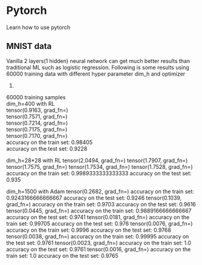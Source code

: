 # Pytorch

Learn how to use pytorch

## MNIST data
Vanilla 2 layers(1 hidden) neural network can get much better results than traditional ML such as logistic regression.
Following is some results using 60000 training data with different hyper parameter dim_h and optimizer

1. 
60000 training samples  
dim_h=400 with RL  
tensor(0.9163, grad_fn=<NegBackward>)  
tensor(0.7571, grad_fn=<NegBackward>)  
tensor(0.7214, grad_fn=<NegBackward>)  
tensor(0.7175, grad_fn=<NegBackward>)  
tensor(0.7170, grad_fn=<NegBackward>)  
accuracy on the train set: 0.98405  
accuracy on the test set: 0.9228  

dim_h=28*28 with RL
tensor(2.0494, grad_fn=<NegBackward>)
tensor(1.7907, grad_fn=<NegBackward>)
tensor(1.7575, grad_fn=<NegBackward>)
tensor(1.7534, grad_fn=<NegBackward>)
tensor(1.7528, grad_fn=<NegBackward>)
accuracy on the train set: 0.9989333333333333
accuracy on the test set: 0.935
  
dim_h=1500 with Adam
tensor(0.2682, grad_fn=<NllLossBackward>)
accuracy on the train set: 0.9243166666666667
accuracy on the test set: 0.9246
tensor(0.1039, grad_fn=<NllLossBackward>)
accuracy on the train set: 0.9703
accuracy on the test set: 0.9616
tensor(0.0445, grad_fn=<NllLossBackward>)
accuracy on the train set: 0.9889166666666667
accuracy on the test set: 0.9741
tensor(0.0181, grad_fn=<NllLossBackward>)
accuracy on the train set: 0.99705
accuracy on the test set: 0.976
tensor(0.0076, grad_fn=<NllLossBackward>)
accuracy on the train set: 0.9996
accuracy on the test set: 0.9768
tensor(0.0038, grad_fn=<NllLossBackward>)
accuracy on the train set: 0.99995
accuracy on the test set: 0.9761
tensor(0.0023, grad_fn=<NllLossBackward>)
accuracy on the train set: 1.0
accuracy on the test set: 0.9761
tensor(0.0016, grad_fn=<NllLossBackward>)
accuracy on the train set: 1.0
accuracy on the test set: 0.9765


